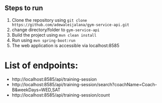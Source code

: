## Steps to run

1. Clone the repository using
   `git clone https://github.com/adewaleijalana/gym-service-api.git`
2. change directory/folder to `gym-service-api`
3. Build the project using
   `mvn clean install`
4. Run using `mvn spring-boot:run`
5. The web application is accessible via localhost:8585

# List of endpoints:
- http://localhost:8585/api/training-session
- http://localhost:8585/api/training-session/search?coachName=Coach-B&weekDays=WED,SAT
- http://localhost:8585/api/training-session/count